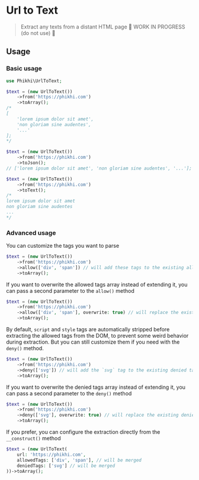 # Url to Text

> Extract any texts from a distant HTML page
> 🚧 WORK IN PROGRESS (do not use) 🚧

## Usage

### Basic usage
```php
use Phikhi\UrlToText;

$text = (new UrlToText())
    ->from('https://phikhi.com')
    ->toArray();
/*
[
    'lorem ipsum dolor sit amet',
    'non gloriam sine audentes',
    '...'
];
*/

$text = (new UrlToText())
    ->from('https://phikhi.com')
    ->toJson();
// ['lorem ipsum dolor sit amet', 'non gloriam sine audentes', '...'];

$text = (new UrlToText())
    ->from('https://phikhi.com')
    ->toText();
/*
lorem ipsum dolor sit amet
non gloriam sine audentes
...
*/
```

### Advanced usage

You can customize the tags you want to parse
```php
$text = (new UrlToText())
    ->from('https://phikhi.com')
    ->allow(['div', 'span']) // will add these tags to the existing allowed tags array (H*, p, li, a).
    ->toArray();
```

If you want to overwrite the allowed tags array instead of extending it, you can pass a second parameter to the `allow()` method
```php
$text = (new UrlToText())
    ->from('https://phikhi.com')
    ->allow(['div', 'span'], overwrite: true) // will replace the existing allowed tags array with this one.
    ->toArray();
```

By default, `script` and `style` tags are automatically stripped before extracting the allowed tags from the DOM, to prevent some weird behavior during extraction.
But you can still customize them if you need with the `deny()` method.
```php
$text = (new UrlToText())
    ->from('https://phikhi.com')
    ->deny(['svg']) // will add the `svg` tag to the existing denied tags array (script, style).
    ->toArray();
```

If you want to overwrite the denied tags array instead of extending it, you can pass a second parameter to the `deny()` method
```php
$text = (new UrlToText())
    ->from('https://phikhi.com')
    ->deny(['svg'], overwrite: true) // will replace the existing denied tags array with this one.
    ->toArray();
```

If you prefer, you can configure the extraction directly from the `__construct()` method
```php
$text = (new UrlToText(
    url: 'https://phikhi.com',
    allowedTags: ['div', 'span'], // will be merged
    deniedTags: ['svg'] // will be merged
))->toArray();
```

